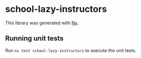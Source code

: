 # school-lazy-instructors

This library was generated with [Nx](https://nx.dev).

## Running unit tests

Run `nx test school-lazy-instructors` to execute the unit tests.
